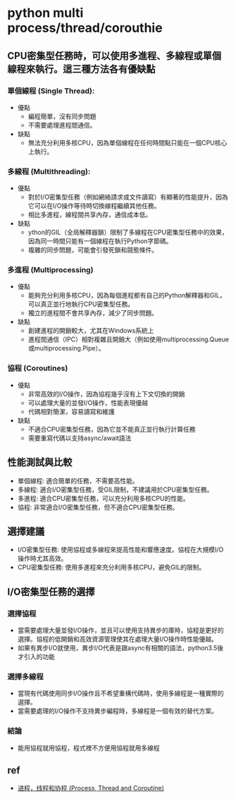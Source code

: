 # python multi process/thread/corouthie


## CPU密集型任務時，可以使用多進程、多線程或單個線程來執行。這三種方法各有優缺點
### 單個線程 (Single Thread):
* 優點
  * 編程簡單，沒有同步問題
  * 不需要處理進程間通信。
* 缺點
  * 無法充分利用多核CPU，因為單個線程在任何時間點只能在一個CPU核心上執行。
### 多線程 (Multithreading):
* 優點
  * 對於I/O密集型任務（例如網絡請求或文件讀寫）有顯著的性能提升，因為它可以在I/O操作等待時切換線程繼續其他任務。
  * 相比多進程，線程間共享內存，通信成本低。
* 缺點
  * ython的GIL（全局解釋器鎖）限制了多線程在CPU密集型任務中的效果，因為同一時間只能有一個線程在執行Python字節碼。
  * 複雜的同步問題，可能會引發死鎖和競態條件。
### 多進程 (Multiprocessing)
* 優點
  * 能夠充分利用多核CPU，因為每個進程都有自己的Python解釋器和GIL，可以真正並行地執行CPU密集型任務。
  * 獨立的進程間不會共享內存，減少了同步問題。
* 缺點
  * 創建進程的開銷較大，尤其在Windows系統上
  * 進程間通信（IPC）相對複雜且開銷大（例如使用multiprocessing.Queue或multiprocessing.Pipe）。
### 協程 (Coroutines)
* 優點
  * 非常高效的I/O操作，因為協程幾乎沒有上下文切換的開銷
  * 可以處理大量的並發I/O操作，性能表現優越
  * 代碼相對簡潔，容易讀寫和維護
* 缺點
  * 不適合CPU密集型任務，因為它並不能真正並行執行計算任務
  * 需要重寫代碼以支持async/await語法


## 性能測試與比較
* 單個線程: 適合簡單的任務，不需要高性能。
* 多線程: 適合I/O密集型任務，受GIL限制，不建議用於CPU密集型任務。
* 多進程: 適合CPU密集型任務，可以充分利用多核CPU的性能。
* 協程: 非常適合I/O密集型任務，但不適合CPU密集型任務。

## 選擇建議
* I/O密集型任務: 使用協程或多線程來提高性能和響應速度。協程在大規模I/O操作時尤其高效。
* CPU密集型任務: 使用多進程來充分利用多核CPU，避免GIL的限制。

## I/O密集型任務的選擇
### 選擇協程
* 當需要處理大量並發I/O操作，並且可以使用支持異步的庫時，協程是更好的選擇。協程的低開銷和高效資源管理使其在處理大量I/O操作時性能優越。
* 如果有異步I/O就使用，異步I/O代表是跟async有相關的語法，python3.5後才引入的功能
### 選擇多線程
* 當現有代碼使用同步I/O操作且不希望重構代碼時，使用多線程是一種實際的選擇。
* 當需要處理的I/O操作不支持異步編程時，多線程是一個有效的替代方案。

### 結論
* 能用協程就用協程，程式裡不方便用協程就用多線程

## ref
* [进程，线程和协程 (Process, Thread and Coroutine)](https://leovan.me/cn/2021/04/process-thread-and-coroutine-python-implementation/)